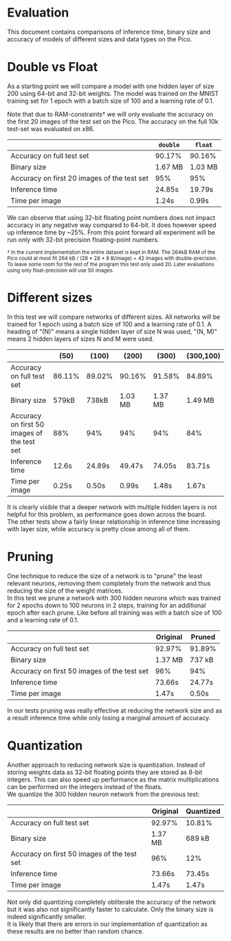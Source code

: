 # Evaluation

This document contains comparisons of inference time, binary size and accuracy of models of different sizes and data types on the Pico.

# Double vs Float

As a starting point we will compare a model with one hidden layer of size 200 using 64-bit and 32-bit weights. The model was trained on the MNIST training set for 1 epoch with a batch size of 100 and a learning rate of 0.1. 

Note that due to RAM-constraints† we will only evaluate the accuracy on the first 20 images of the test set on the Pico. The accuracy on the full 10k test-set was evaluated on x86.

|                                             | `double` | `float` |
| ------------------------------------------- | -------- | ------- |
| Accuracy on full test set                   | 90.17%   | 90.16%  |
| Binary size                                 | 1.67 MB  | 1.03 MB |
| Accuracy on first 20 images of the test set | 95%      | 95%     |
| Inference time                              | 24.85s   | 19.79s  |
| Time per image                              | 1.24s    | 0.99s   |

We can observe that using 32-bit floating point numbers does not impact accuracy in any negative way compared to 64-bit. It does however speed up inference time by ~25%. From this point forward all experiment will be run only with 32-bit precision floating-point numbers.

<small>
† In the current implementation the entire dataset is kept in RAM. The 264kB RAM of the Pico could at most fit 264 kB / (28 * 28 * 8 B/image) = 42 images with double-precision. To leave some room for the rest of the program this test only used 20. Later evaluations using only float-precision will use 50 images.
</small>

# Different sizes

In this test we will compare networks of different sizes. All networks will be trained for 1 epoch using a batch size of 100 and a learning rate of 0.1. A heading of "(N)" means a single hidden layer of size N was used, "(N, M)" means 2 hidden layers of sizes N and M were used.

|                                             | (50)   | (100)  | (200)   | (300)   | (300,100) |
| ------------------------------------------- | ------ | ------ | ------- | ------- | --------- |
| Accuracy on full test set                   | 86.11% | 89.02% | 90.16%  | 91.58%  | 84.89%    |
| Binary size                                 | 579kB  | 738kB  | 1.03 MB | 1.37 MB | 1.49 MB   |
| Accuracy on first 50 images of the test set | 88%    | 94%    | 94%     | 94%     | 84%       |
| Inference time                              | 12.6s  | 24.89s | 49.47s  | 74.05s  | 83.71s    |
| Time per image                              | 0.25s  | 0.50s  | 0.99s   | 1.48s   | 1.67s     |

It is clearly visible that a deeper network with multiple hidden layers is not helpful for this problem, as performance goes down across the board.  
The other tests show a fairly linear relationship in inference time increasing with layer size, while accuracy is pretty close among all of them.

# Pruning

One technique to reduce the size of a network is to "prune" the least relevant neurons, removing them completely from the network and thus reducing the size of the weight matrices.  
In this test we prune a network with 300 hidden neurons which was trained for 2 epochs down to 100 neurons in 2 steps, training for an additional epoch after each prune. Like before all training was with a batch size of 100 and a learning rate of 0.1.

|                                             | Original | Pruned |
| ------------------------------------------- | -------- | ------ |
| Accuracy on full test set                   | 92.97%   | 91.89% |
| Binary size                                 | 1.37 MB  | 737 kB |
| Accuracy on first 50 images of the test set | 96%      | 94%    |
| Inference time                              | 73.66s   | 24.77s |
| Time per image                              | 1.47s    | 0.50s  |

In our tests pruning was really effective at reducing the network size and as a result inference time while only losing a marginal amount of accuracy.

# Quantization

Another approach to reducing network size is quantization. Instead of storing weights data as 32-bit floating points they are stored as 8-bit integers. This can also speed up performance as the matrix multiplications can be performed on the integers instead of the floats.  
We quantize the 300 hidden neuron network from the previous test:

|                                             | Original | Quantized |
| ------------------------------------------- | -------- | --------- |
| Accuracy on full test set                   | 92.97%   | 10.81%    |
| Binary size                                 | 1.37 MB  | 689 kB    |
| Accuracy on first 50 images of the test set | 96%      | 12%       |
| Inference time                              | 73.66s   | 73.45s    |
| Time per image                              | 1.47s    | 1.47s     |

Not only did quantizing completely obliterate the accuracy of the network but it was also not significantly faster to calculate. Only the binary size is indeed significantly smaller.  
It is likely that there are errors in our implementation of quantization as these results are no better than random chance.
